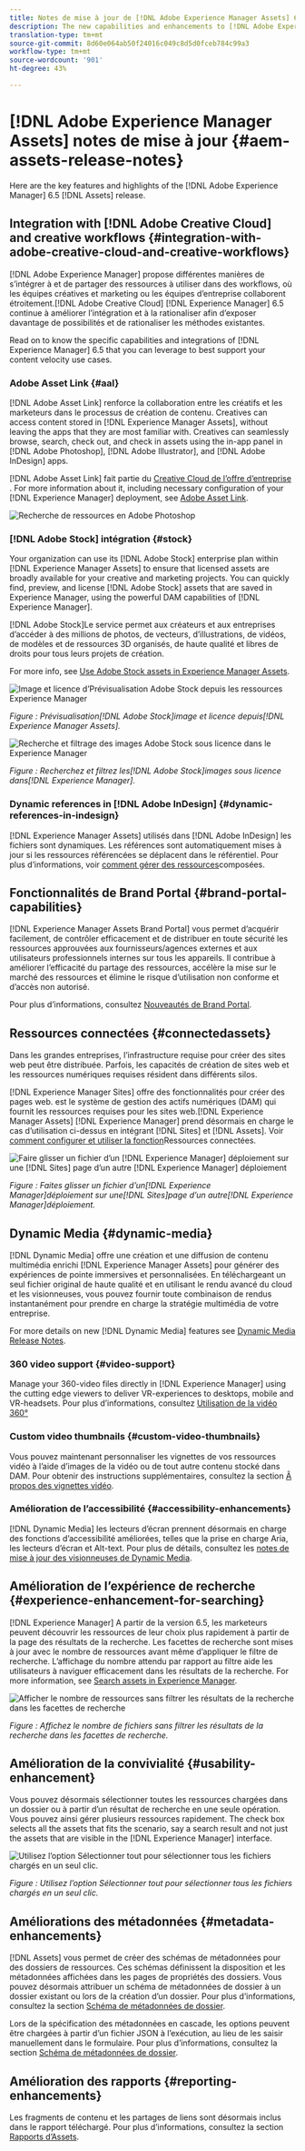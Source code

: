 ```yaml
---
title: Notes de mise à jour de [!DNL Adobe Experience Manager Assets] 6.5.
description: The new capabilities and enhancements to [!DNL Adobe Experience Manager] 6.5 [!DNL Assets].
translation-type: tm+mt
source-git-commit: 8d60e064ab50f24016c049c8d5d0fceb784c99a3
workflow-type: tm+mt
source-wordcount: '901'
ht-degree: 43%

---
```



# [!DNL Adobe Experience Manager Assets] notes de mise à jour {#aem-assets-release-notes}

Here are the key features and highlights of the [!DNL Adobe Experience Manager] 6.5 [!DNL Assets] release.

## Integration with [!DNL Adobe Creative Cloud] and creative workflows {#integration-with-adobe-creative-cloud-and-creative-workflows}

[!DNL Adobe Experience Manager] propose différentes manières de s’intégrer à et de partager des ressources à utiliser dans des workflows, où les équipes créatives et marketing ou les équipes d’entreprise collaborent étroitement.[!DNL Adobe Creative Cloud] [!DNL Experience Manager] 6.5 continue à améliorer l’intégration et à la rationaliser afin d’exposer davantage de possibilités et de rationaliser les méthodes existantes. 

Read on to know the specific capabilities and integrations of [!DNL Experience Manager] 6.5 that you can leverage to best support your content velocity use cases.

### Adobe Asset Link {#aal}

[!DNL Adobe Asset Link] renforce la collaboration entre les créatifs et les marketeurs dans le processus de création de contenu. Creatives can access content stored in [!DNL Experience Manager Assets], without leaving the apps that they are most familiar with. Creatives can seamlessly browse, search, check out, and check in assets using the in-app panel in [!DNL Adobe Photoshop], [!DNL Adobe Illustrator], and [!DNL Adobe InDesign] apps.

[!DNL Adobe Asset Link] fait partie du [Creative Cloud de l’offre d’entreprise](https://www.adobe.com/creativecloud/business/enterprise.html) . For more information about it, including necessary configuration of your [!DNL Experience Manager] deployment, see [Adobe Asset Link](https://helpx.adobe.com/fr/enterprise/using/adobe-asset-link.html).

![Recherche de ressources en Adobe Photoshop](assets/asset_search_photoshop.png)

### [!DNL Adobe Stock] intégration {#stock}

Your organization can use its [!DNL Adobe Stock] enterprise plan within [!DNL Experience Manager Assets] to ensure that licensed assets are broadly available for your creative and marketing projects. You can quickly find, preview, and license [!DNL Adobe Stock] assets that are saved in Experience Manager, using the powerful DAM capabilities of [!DNL Experience Manager].

[!DNL Adobe Stock]Le service permet aux créateurs et aux entreprises d’accéder à des millions de photos, de vecteurs, d’illustrations, de vidéos, de modèles et de ressources 3D organisés, de haute qualité et libres de droits pour tous leurs projets de création. 

For more info, see [Use Adobe Stock assets in Experience Manager Assets](/help/assets/aem-assets-adobe-stock.md).

![Image et licence d’Prévisualisation Adobe Stock depuis les ressources Experience Manager](assets/stock_image_preview_license_options.png)

*Figure : Prévisualisation[!DNL Adobe Stock]image et licence depuis[!DNL Experience Manager Assets].*

![Recherche et filtrage des images Adobe Stock sous licence dans le Experience Manager](assets/aem-search-filters2.jpg)

*Figure : Recherchez et filtrez les[!DNL Adobe Stock]images sous licence dans[!DNL Experience Manager].*

### Dynamic references in [!DNL Adobe InDesign] {#dynamic-references-in-indesign}

[!DNL Experience Manager Assets] utilisés dans [!DNL Adobe InDesign] les fichiers sont dynamiques. Les références sont automatiquement mises à jour si les ressources référencées se déplacent dans le référentiel. Pour plus d’informations, voir [comment gérer des ressources](/help/assets/managing-linked-subassets.md)composées.

## Fonctionnalités de Brand Portal {#brand-portal-capabilities}

[!DNL Experience Manager Assets Brand Portal] vous permet d’acquérir facilement, de contrôler efficacement et de distribuer en toute sécurité les ressources approuvées aux fournisseurs/agences externes et aux utilisateurs professionnels internes sur tous les appareils. Il contribue à améliorer l’efficacité du partage des ressources, accélère la mise sur le marché des ressources et élimine le risque d’utilisation non conforme et d’accès non autorisé.

Pour plus d’informations, consultez [Nouveautés de Brand Portal](https://helpx.adobe.com/experience-manager/brand-portal/using/whats-new.html).

## Ressources connectées {#connectedassets}

Dans les grandes entreprises, l’infrastructure requise pour créer des sites web peut être distribuée. Parfois, les capacités de création de sites web et les ressources numériques requises résident dans différents silos.

[!DNL Experience Manager Sites] offre des fonctionnalités pour créer des pages web.  est le système de gestion des actifs numériques (DAM) qui fournit les ressources requises pour les sites web.[!DNL Experience Manager Assets] [!DNL Experience Manager] prend désormais en charge le cas d’utilisation ci-dessus en intégrant [!DNL Sites] et [!DNL Assets]. Voir [comment configurer et utiliser la fonction](/help/assets/use-assets-across-connected-assets-instances.md)Ressources connectées.

![Faire glisser un fichier d’un [!DNL Experience Manager] déploiement sur une [!DNL Sites] page d’un autre [!DNL Experience Manager] déploiement](assets/connected-assets-drag-and-drop-only.gif)

*Figure : Faites glisser un fichier d’un[!DNL Experience Manager]déploiement sur une[!DNL Sites]page d’un autre[!DNL Experience Manager]déploiement.*

## Dynamic Media {#dynamic-media}

[!DNL Dynamic Media] offre une création et une diffusion de contenu multimédia enrichi [!DNL Experience Manager Assets] pour générer des expériences de pointe immersives et personnalisées. En téléchargeant un seul fichier original de haute qualité et en utilisant le rendu avancé du cloud et les visionneuses, vous pouvez fournir toute combinaison de rendus instantanément pour prendre en charge la stratégie multimédia de votre entreprise.

For more details on new [!DNL Dynamic Media] features see [Dynamic Media Release Notes](https://docs.adobe.com/content/help/en/dynamic-media-developer-resources/release-notes/s7rn2017.html).

### 360 video support {#video-support}

Manage your 360-video files directly in [!DNL Experience Manager] using the cutting edge viewers to deliver VR-experiences to desktops, mobile and VR-headsets. Pour plus d’informations, consultez [Utilisation de la vidéo 360°](/help/assets/360-video.md)

### Custom video thumbnails {#custom-video-thumbnails}

Vous pouvez maintenant personnaliser les vignettes de vos ressources vidéo à l’aide d’images de la vidéo ou de tout autre contenu stocké dans DAM. Pour obtenir des instructions supplémentaires, consultez la section [Ȃ propos des vignettes vidéo](/help/assets/video.md#about-video-thumbnails-in-dynamic-media-scene-mode).

### Amélioration de l’accessibilité {#accessibility-enhancements}

[!DNL Dynamic Media] les lecteurs d’écran prennent désormais en charge des fonctions d’accessibilité améliorées, telles que la prise en charge Aria, les lecteurs d’écran et Alt-text. Pour plus de détails, consultez les [notes de mise à jour des visionneuses de Dynamic Media](https://docs.adobe.com/content/help/fr-FR/dynamic-media-developer-resources/library/home.html).

## Amélioration de l’expérience de recherche {#experience-enhancement-for-searching}

[!DNL Experience Manager] A partir de la version 6.5, les marketeurs peuvent découvrir les ressources de leur choix plus rapidement à partir de la page des résultats de la recherche. Les facettes de recherche sont mises à jour avec le nombre de ressources avant même d’appliquer le filtre de recherche. L’affichage du nombre attendu par rapport au filtre aide les utilisateurs à naviguer efficacement dans les résultats de la recherche. For more information, see [Search assets in Experience Manager](../assets/search-assets.md).

![Afficher le nombre de ressources sans filtrer les résultats de la recherche dans les facettes de recherche](/help/assets/assets/asset_search_results_in_facets_filters.png)

*Figure : Affichez le nombre de fichiers sans filtrer les résultats de la recherche dans les facettes de recherche.*

## Amélioration de la convivialité {#usability-enhancement}

Vous pouvez désormais sélectionner toutes les ressources chargées dans un dossier ou à partir d’un résultat de recherche en une seule opération. Vous pouvez ainsi gérer plusieurs ressources rapidement. The check box selects all the assets that fits the scenario, say a search result and not just the assets that are visible in the [!DNL Experience Manager] interface.

![Utilisez l’option Sélectionner tout pour sélectionner tous les fichiers chargés en un seul clic.](assets/select-all-in-aem-assets.gif)

*Figure : Utilisez l’option Sélectionner tout pour sélectionner tous les fichiers chargés en un seul clic.*

## Améliorations des métadonnées {#metadata-enhancements}

[!DNL Assets] vous permet de créer des schémas de métadonnées pour des dossiers de ressources. Ces schémas définissent la disposition et les métadonnées affichées dans les pages de propriétés des dossiers. Vous pouvez désormais attribuer un schéma de métadonnées de dossier à un dossier existant ou lors de la création d’un dossier. Pour plus d’informations, consultez la section [Schéma de métadonnées de dossier](/help/assets/folder-metadata-schema.md).

Lors de la spécification des métadonnées en cascade, les options peuvent être chargées à partir d’un fichier JSON à l’exécution, au lieu de les saisir manuellement dans le formulaire. Pour plus d’informations, consultez la section [Schéma de métadonnées de dossier](/help/assets/cascading-metadata.md).

## Amélioration des rapports {#reporting-enhancements}

Les fragments de contenu et les partages de liens sont désormais inclus dans le rapport téléchargé. Pour plus d’informations, consultez la section [Rapports d’Assets](/help/assets/asset-reports.md).
